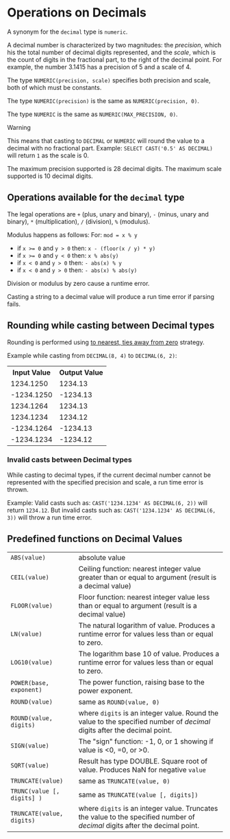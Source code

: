 # Operations on Decimals

A synonym for the ``decimal`` type is ``numeric``.

A decimal number is characterized by two magnitudes: the *precision*,
which his the total number of decimal digits represented, and the
*scale*, which is the count of digits in the fractional part, to the
right of the decimal point.  For example, the number 3.1415 has a
precision of 5 and a scale of 4.

The type ``NUMERIC(precision, scale)`` specifies both precision and
scale, both of which must be constants.

The type ``NUMERIC(precision)`` is the same as ``NUMERIC(precision, 0)``.

The type ``NUMERIC`` is the same as ``NUMERIC(MAX_PRECISION, 0)``.

> [!WARNING]
> This means that casting to ``DECIMAL`` or ``NUMERIC`` will round the value to a decimal with no fractional part.
> Example: ``SELECT CAST('0.5' AS DECIMAL)`` will return ``1`` as the scale is 0.

The maximum precision supported is 28 decimal digits.  The maximum
scale supported is 10 decimal digits.

## Operations available for the ``decimal`` type

The legal operations are ``+`` (plus, unary and binary), ``-`` (minus,
unary and binary), ``*`` (multiplication), ``/`` (division), ``%``
(modulus).

Modulus happens as follows:
For: ``mod = x % y``
- if ``x >= 0`` and ``y > 0`` then: ``x - (floor(x / y) * y)``
- if ``x >= 0`` and ``y < 0`` then: ``x % abs(y)``
- if ``x < 0`` and ``y > 0`` then: ``- abs(x) % y``
- if ``x < 0`` and ``y > 0`` then: ``- abs(x) % abs(y)``

Division or modulus by zero cause a runtime error.

Casting a string to a decimal value will produce a run time error if
parsing fails.

## Rounding while casting between Decimal types

Rounding is performed using [to nearest, ties away from zero](https://en.wikipedia.org/wiki/Rounding#Rounding_half_away_from_zero) strategy.

Example while casting from ``DECIMAL(8, 4)`` to ``DECIMAL(6, 2)``:

<table>
    <tr>
        <th>Input Value</th>
        <th>Output Value</th>
    </tr>
    <tr>
        <td>1234.1250</td>
        <td>1234.13</td>
    </tr>
    <tr>
        <td> -1234.1250</td>
        <td> -1234.13</td>
    </tr>
    <tr>
        <td>1234.1264</td>
        <td>1234.13</td>
    </tr>
    <tr>
        <td>1234.1234</td>
        <td>1234.12</td>
    </tr>
    <tr>
        <td> -1234.1264</td>
        <td> -1234.13</td>
    </tr>
    <tr>
        <td> -1234.1234</td>
        <td> -1234.12</td>
    </tr>
</table>

### Invalid casts between Decimal types

While casting to decimal types, if the current decimal number cannot be represented
with the specified precision and scale, a run time error is thrown.

Example:
Valid casts such as: ``CAST('1234.1234' AS DECIMAL(6, 2))`` will return ``1234.12``.
But invalid casts such as: ``CAST('1234.1234' AS DECIMAL(6, 3))`` will throw a run time error.

## Predefined functions on Decimal Values

<table>
  <tr>
    <td><a id="abs"></a><code>ABS(value)</code></td>
    <td>absolute value</td>
  </tr>
  <tr>
    <td><a id="ceil"></a><code>CEIL(value)</code></td>
    <td>Ceiling function: nearest integer value greater than or equal to argument (result is a decimal value)</td>
  </tr>
  <tr>
    <td><a id="floor"></a><code>FLOOR(value)</code></td>
    <td>Floor function: nearest integer value less than or equal to argument (result is a decimal value)</td>
  </tr>
  <tr>
    <td><a id="ln"></a><code>LN(value)</code></td>
    <td>The natural logarithm of value. Produces a runtime error for values less than or equal to zero.</td>
  </tr>
  <tr>
    <td><a id="log10"></a><code>LOG10(value)</code></td>
    <td>The logarithm base 10 of value. Produces a runtime error for values less than or equal to zero.</td>
  </tr>
  <tr>
    <td><a id="power"></a><code>POWER(base, exponent)</code></td>
    <td>The power function, raising base to the power exponent.</td>
  </tr>
  <tr>
    <td><a id="round"></a><code>ROUND(value)</code></td>
    <td>same as <code>ROUND(value, 0)</code></td>
  </tr>
  <tr>
    <td><a id="round2"></a><code>ROUND(value, digits)</code></td>
    <td>where <code>digits</code> is an integer value. Round the value to the specified number of <em>decimal</em> digits after the decimal point.</td>
  </tr>
  <tr>
    <td><a id="sign"></a><code>SIGN(value)</code></td>
    <td>The "sign" function: -1, 0, or 1 showing if value is &lt;0, =0, or &gt;0.</td>
  </tr>
  <tr>
    <td><a id="sqrt"></a><code>SQRT(value)</code></td>
    <td>Result has type DOUBLE. Square root of value. Produces NaN for negative <code>value</code></td>
  </tr>
  <tr>
    <td><a id="trunc"></a><code>TRUNCATE(value)</code></td>
    <td>same as <code>TRUNCATE(value, 0)</code></td>
  </tr>
  <tr>
    <td><a id="trunc2"></a><code>TRUNC(value [, digits] )</code></td>
    <td>same as <code>TRUNCATE(value [, digits])</code></td>
  </tr>
  <tr>
    <td><a id="truncate"></a><code>TRUNCATE(value, digits)</code></td>
    <td>where <code>digits</code> is an integer value. Truncates the value to the specified number of <em>decimal</em> digits after the decimal point.</td>
  </tr>
</table>

